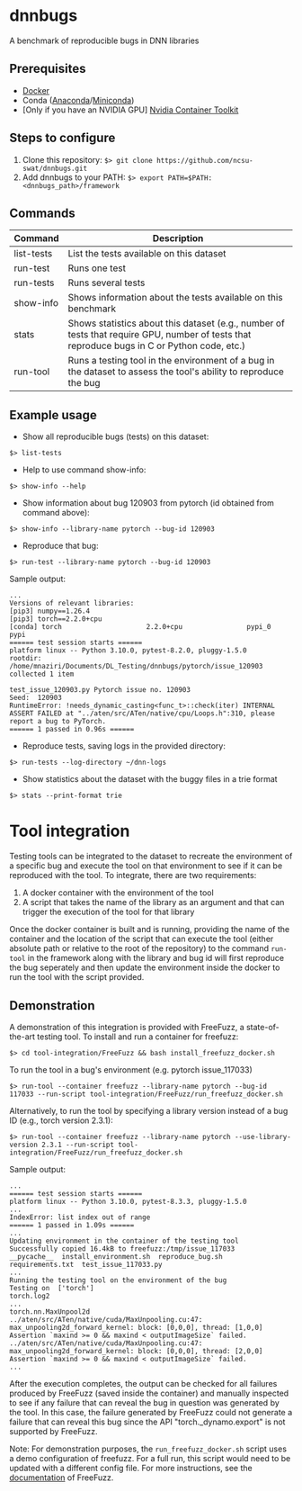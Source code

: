 # dnnbugs
A benchmark of reproducible bugs in DNN libraries

## Prerequisites
- [Docker](https://docs.docker.com/engine/install/)
- Conda ([Anaconda](https://docs.anaconda.com/free/anaconda/install/index.html)/[Miniconda](https://docs.anaconda.com/free/miniconda/miniconda-install/))
- [Only if you have an NVIDIA GPU] [Nvidia Container Toolkit](https://docs.nvidia.com/datacenter/cloud-native/container-toolkit/latest/install-guide.html) 


## Steps to configure
1. Clone this repository: ```$> git clone https://github.com/ncsu-swat/dnnbugs.git```
2. Add dnnbugs to your PATH: ```$> export PATH=$PATH:<dnnbugs_path>/framework```


## Commands

| Command  | Description |
| -------- | ------- |
| list-tests  | List the tests available on this dataset |
| run-test | Runs one test |
| run-tests | Runs several tests |
| show-info | Shows information about the tests available on this benchmark |
| stats | Shows statistics about this dataset (e.g., number of tests that require GPU, number of tests that reproduce bugs in C or Python code, etc.) |
| run-tool | Runs a testing tool in the environment of a bug in the dataset to assess the tool's ability to reproduce the bug |


<!---
>>>>>>> f880b48 (organizing framework)
## How to reproduce

- Change the current directory to the specific bug's directory. For example:

```Shell
cd jax/issue_18218
```

- Execute the script "reproduce_bug.sh"

```Shell
./reproduce_bug.sh
```

- Upon successful reproduction, the test should pass. Look for "1
  passed in" towards the end of the output.
  
-->

## Example usage

- Show all reproducible bugs (tests) on this dataset: 

```Shell
$> list-tests
```

- Help to use command show-info: 

```Shell
$> show-info --help
```

- Show information about bug 120903 from pytorch (id obtained from command above): 

```Shell
$> show-info --library-name pytorch --bug-id 120903
```

- Reproduce that bug:

```Shell
$> run-test --library-name pytorch --bug-id 120903
```

Sample output:

```Shell
...
Versions of relevant libraries:
[pip3] numpy==1.26.4
[pip3] torch==2.2.0+cpu
[conda] torch                     2.2.0+cpu                pypi_0    pypi
====== test session starts ======
platform linux -- Python 3.10.0, pytest-8.2.0, pluggy-1.5.0
rootdir: /home/mnaziri/Documents/DL_Testing/dnnbugs/pytorch/issue_120903
collected 1 item                                                                            

test_issue_120903.py Pytorch issue no. 120903
Seed:  120903
RuntimeError: !needs_dynamic_casting<func_t>::check(iter) INTERNAL ASSERT FAILED at "../aten/src/ATen/native/cpu/Loops.h":310, please report a bug to PyTorch. 
====== 1 passed in 0.96s ======
```

- Reproduce tests, saving logs in the provided directory:

```Shell
$> run-tests --log-directory ~/dnn-logs
```

- Show statistics about the dataset with the buggy files in a trie format

```Shell
$> stats --print-format trie
```

# Tool integration

Testing tools can be integrated to the dataset to recreate the environment of a specific bug and execute the tool on that environment to see if it can be reproduced with the tool. To integrate, there are two requirements:

1. A docker container with the environment of the tool
2. A script that takes the name of the library as an argument and that can trigger the execution of the tool for that library

Once the docker container is built and is running, providing the name of the container and the location of the script that can execute the tool (either absolute path or relative to the root of the repository) to the command `run-tool` in the framework along with the library and bug id will first reproduce the bug seperately and then update the environment inside the docker to run the tool with the script provided.

## Demonstration

A demonstration of this integration is provided with FreeFuzz, a state-of-the-art testing tool. To install and run a container for freefuzz:

```Shell
$> cd tool-integration/FreeFuzz && bash install_freefuzz_docker.sh
```

To run the tool in a bug's environment (e.g. pytorch issue_117033)

```Shell
$> run-tool --container freefuzz --library-name pytorch --bug-id 117033 --run-script tool-integration/FreeFuzz/run_freefuzz_docker.sh
```

Alternatively, to run the tool by specifying a library version instead of a bug ID (e.g., torch version 2.3.1):

```Shell
$> run-tool --container freefuzz --library-name pytorch --use-library-version 2.3.1 --run-script tool-integration/FreeFuzz/run_freefuzz_docker.sh
```

Sample output:

```Shell
...
====== test session starts ======
platform linux -- Python 3.10.0, pytest-8.3.3, pluggy-1.5.0
...
IndexError: list index out of range
====== 1 passed in 1.09s ======
...
Updating environment in the container of the testing tool
Successfully copied 16.4kB to freefuzz:/tmp/issue_117033
__pycache__  install_environment.sh  reproduce_bug.sh  requirements.txt  test_issue_117033.py
...
Running the testing tool on the environment of the bug
Testing on  ['torch']
torch.log2
...
torch.nn.MaxUnpool2d
../aten/src/ATen/native/cuda/MaxUnpooling.cu:47: max_unpooling2d_forward_kernel: block: [0,0,0], thread: [1,0,0] Assertion `maxind >= 0 && maxind < outputImageSize` failed.
../aten/src/ATen/native/cuda/MaxUnpooling.cu:47: max_unpooling2d_forward_kernel: block: [0,0,0], thread: [2,0,0] Assertion `maxind >= 0 && maxind < outputImageSize` failed.
...

```

After the execution completes, the output can be checked for all failures produced by FreeFuzz (saved inside the container) and manually inspected to see if any failure that can reveal the bug in question was generated by the tool. In this case, the failure generated by FreeFuzz could not generate a failure that can reveal this bug since the API "torch._dynamo.export" is not supported by FreeFuzz.

Note: For demonstration purposes, the `run_freefuzz_docker.sh` script uses a demo configuration of freefuzz. For a full run, this script would need to be updated with a different config file. For more instructions, see the [documentation](https://github.com/ise-uiuc/FreeFuzz/blob/main/README.md) of FreeFuzz.